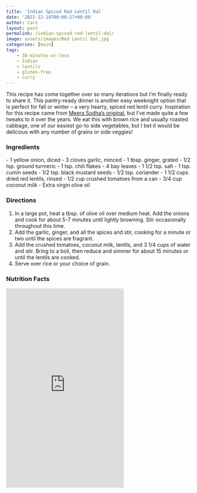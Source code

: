 ```yaml
---
title: 'Indian Spiced Red Lentil Dal'
date: '2021-12-14T00:08:27+00:00'
author: Cari
layout: post
permalink: /indian-spiced-red-lentil-dal/
image: assets/images/Red Lentil Dal.jpg
categories: [main]
tags:
    - 30-minutes-or-less
    - Indian
    - lentils
    - gluten-free
    - curry
---
```


This recipe has come together over so many iterations but I’m finally ready to share it. This pantry-ready dinner is another easy weeknight option that is perfect for fall or winter – a very hearty, spiced red lentil curry. Inspiration for this recipe came from [Meera Sodha’s original](https://www.theguardian.com/food/2020/feb/29/meera-sodha-vegan-tarka-dal-recipe-maham-anjum#top), but I’ve made quite a few tweaks to it over the years. We eat this with brown rice and usually roasted cabbage, one of our easiest go-to side vegetables, but I bet it would be delicious with any number of grains or side veggies!

<h3> Ingredients </h3>
- 1 yellow onion, diced
- 3 cloves garlic, minced
- 1 tbsp. ginger, grated
- 1/2 tsp. ground turmeric
- 1 tsp. chili flakes
- 4 bay leaves
- 1 1/2 tsp. salt
- 1 tsp. cumin seeds
- 1/2 tsp. black mustard seeds
- 1/2 tsp. coriander
- 1 1/2 cups dried red lentils, rinsed
- 1/2 cup crushed tomatoes from a can
- 3/4 cup coconut milk
- Extra virgin olive oil

<h3> Directions </h3>

1. In a large pot, heat a tbsp. of olive oil over medium heat. Add the onions and cook for about 5-7 minutes until lightly browning. Stir occasionally throughout this time.
2. Add the garlic, ginger, and all the spices and stir, cooking for a minute or two until the spices are fragrant.
3. Add the crushed tomatoes, coconut milk, lentils, and 3 1/4 cups of water and stir. Bring to a boil, then reduce and simmer for about 15 minutes or until the lentils are cooked.
4. Serve over rice or your choice of grain.

<h3> Nutrition Facts </h3>

<iframe title="CRONOMETER.com" width="320" height="540" src="https://cronometer.com/facts.html?food=30417651&measure=83148085&labelType=AMERICAN_2016" frameborder="0"></iframe>
